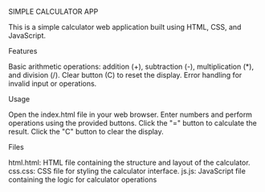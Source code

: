 SIMPLE CALCULATOR APP

This is a simple calculator web application built using HTML, CSS, and JavaScript.

Features

Basic arithmetic operations: addition (+), subtraction (-), multiplication (*), and division (/).
Clear button (C) to reset the display.
Error handling for invalid input or operations.

Usage

Open the index.html file in your web browser.
Enter numbers and perform operations using the provided buttons.
Click the "=" button to calculate the result.
Click the "C" button to clear the display.

Files

html.html:
HTML file containing the structure and layout of the calculator.
css.css:
CSS file for styling the calculator interface.
js.js:
JavaScript file containing the logic for calculator operations
